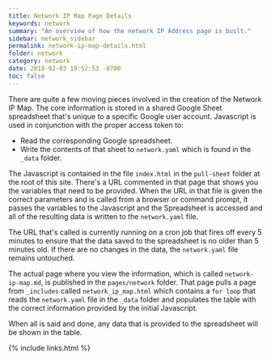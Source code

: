 ```yaml
---
title: Network IP Map Page Details
keywords: network
summary: "An overview of how the network IP Address page is built."
sidebar: network_sidebar
permalink: network-ip-map-details.html
folder: network
category: network
date: 2018-02-03 19:52:53 -0700
toc: false
---
```


There are quite a few moving pieces involved in the creation of the Network IP Map.  The core information is stored in a shared Google Sheet spreadsheet that's unique to a specific Google user account.  Javascript is used in conjunction with the proper access token to:

- Read the corresponding Google spreadsheet.
- Write the contents of that sheet to `network.yaml` which is found in the `_data` folder.

The Javascript is contained in the file `index.html` in the `pull-sheet` folder at the root of this site.  There's a URL commented in that page that shows you the variables that need to be provided.  When the URL in that file is given the correct parameters and is called from a browser or command prompt, it passes the variables to the Javascript and the Spreadsheet is accessed and all of the resulting data is written to the `network.yaml` file.

The URL that's called is currently running on a cron job that fires off every 5 minutes to ensure that the data saved to the spreadsheet is no older than 5 minutes old.  If there are no changes in the data, the `network.yaml` file remains untouched.

The actual page where you view the information, which is called `network-ip-map.md`, is published in the `pages/network` folder.  That page pulls a page from `_includes` called `network_ip_map.html` which contains a `for loop` that reads the `network.yaml` file in the `_data` folder and populates the table with the correct information provided by the initial Javascript.

When all is said and done, any data that is provided to the spreadsheet will be shown in the table.

{% include links.html %}

